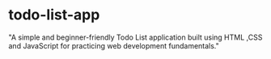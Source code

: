# todo-list-app
"A simple and beginner-friendly Todo List application built using HTML ,CSS and JavaScript for practicing web development fundamentals."
